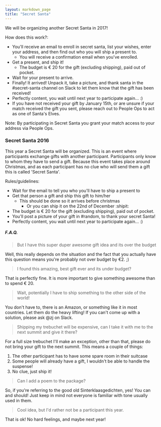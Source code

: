 ```yaml
---
layout: markdown_page
title: "Secret Santa"
---
```


We will be organizing another Secret Santa in 2017!

How does this work?:
- You'll receive an email to enroll in secret santa, list your wishes, enter your address, and then find out who you will ship a present to.
  * You will receive a confirmation email when you've enrolled.
- Get a present, and ship it!
  * The budget is € 20 for the gift (excluding shipping), paid out of pocket.
- Wait for your present to arrive.
- Finally! It arrived! Unpack it, take a picture, and thank santa in the #secret-santa channel on Slack to let them know that the gift has been received!
- Perfectly content, you wait until next year to participate again... :)
- If you have not received your gift by January 15th, or are unsure if your match received the gift you sent, please reach out to People Ops to act as one of Santa's Elves.

Note: By participating in Secret Santa you grant your match access to your address via People Ops.

### Secret Santa 2016

This year a Secret Santa will be organized. This is an event where participants exchange gifts with another participant. Participants only know to whom they have to send a gift. Because this event takes place around Christmas, and as each participant has no clue who will send them a gift this is called 'Secret Santa'.

Rules/guidelines:
- Wait for the email to tell you who you'll have to ship a present to
- Get that person a gift and ship this gift to him/her
  - This should be done so it arrives before christmas
    - Or you can ship it on the 22nd of December :shipit:
- The budget is € 20 for the gift (excluding shipping), paid out of pocket.
- You'll post a picture of your gift in #random, to thank your secret Santa!
- Perfectly content, you wait until next year to participate again... :)

##### F.A.Q.

> But I have this super duper awesome gift idea and its over the budget

Well, this really depends on the situation and the fact that you actually have this question means you're probably not over budget by €2. ;)

> I found this amazing, best gift ever and its under budget?

That is perfectly fine. It is more important to give something awesome than to spend € 20.

> Wait, potentially I have to ship something to the other side of the world!

You don't have to, there is an Amazon, or something like it in most countries. Let them do the heavy lifting! If you can't come up with a solution, please ask @zj on Slack.

> Shipping my trebuchet will be expensive, can I take it with me to the next summit and give it there?

For a full size trebuchet I'll make an exception, other than that, please do not bring your gift to the next summit. This means a couple of things:
1. The other participant has to have some spare room in their suitcase
1. Some people will already have a gift, I wouldn't be able to handle the suspense!
1. No clue, just ship it!

> Can I add a poem to the package?

So, if you're referring to the good old Sinterklaasgedichten, yes! You can and should! Just keep in mind not everyone is familiar with tone usually used in them.

> Cool idea, but I'd rather not be a participant this year.

That is ok! No hard feelings, and maybe next year!
